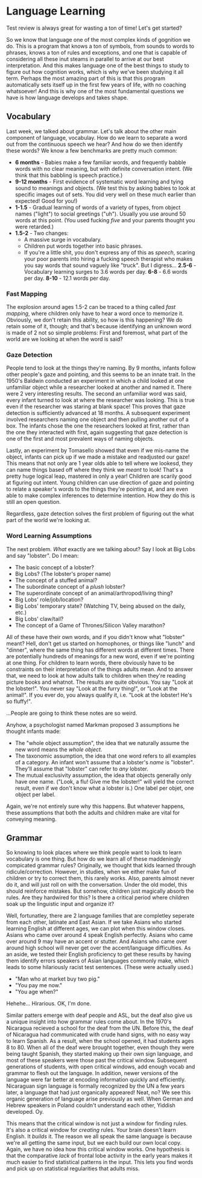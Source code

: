 # Language Learning

Test review is always great for wasting a ton of time! Let's get started?

So we know that language one of the most complex kinds of gognition we do. This is a program that knows a ton of symbols, from sounds to words to phrases, knows a ton of rules and exceptions, and one that is capable of considering all these inut steams in parallel to arrive at our best interpretation. And this makes language one of the best things to study to figure out how cognition works, which is why we've been studying it all term. Perhaps the most amazing part of this is that this program automatically sets itself up in the first few years of life, with no coaching whatsoever! And this is why one of the most fundamental questions we have is how language develops and takes shape.

## Vocabulary

Last week, we talked about grammar. Let's talk about the other main component of language, vocabulay. How do we learn to separate a word out from the continuous speech we hear? And how do we then identify these words? We know a few benchmarks are pretty much common:

* **6 months** - Babies make a few familiar words, and frequently babble words with no clear meaning, but with definite conversation intent. (We think that this babbling is speech practice.)
* **9-12 months** - First evidence of systematic word learning and tying sound to meanings and objects. (We test this by asking babies to look at specific images out of sets. You did very well on these much earlier than expected! Good for you!)
* **1-1.5** - Gradual learning of words of a variety of types, from object names ("light") to social greetings ("uh"). Usually you use around 50 words at this point. (You used fucking *five* and your parents thought you were retarded.)
* **1.5-2** - Two changes:
  * A massive surge in vocabulary. 
  * Children put words together into basic phrases.
  * If you're a little shit, you don't express any of this as *speech*, scaring your poor parents into hiring a fucking speech therapist who makes you say words that sound vaguely like "truck". But I digress...
**2.5-6** - Vocabulary learning surges to 3.6 words per day.
**6-8** - 6.6 words per day.
**8-10** - 12.1 words per day.

### Fast Mapping

The explosion around ages 1.5-2 can be traced to a thing called *fast mapping*, where children only have to hear a word once to memorize it. Obviously, we don't retain this ability, so how is this happening? We do retain some of it, though; and that's because identifying an unknown word is made of 2 not so simple problems: First and foremost, what part of the world are we looking at when the word is said?

### Gaze Detection

People tend to look at the things they're naming. By 9 months, infants follow other people's gaze and pointing, and this seems to be an innate trait. In the 1950's Baldwin conducted an experiment in which a child looked at one unfamiliar object while a researcher looked at another and named it. There were 2 very interesting results. The second an unfamiliar word was said, every infant turned to look at where the researcher was looking. This is true even if the researcher was staring at blank space! This proves that gaze detection is sufficiently advanced at 18 months. A subsequent experiment involved researchers naming one object and then pulling another out of a box. The infants chose the one the researchers looked at first, rather than the one they interacted with first, again suggesting that gaze detection is one of the first and most prevalent ways of naming objects.

Lastly, an experiment by Tomasello showed that even if we mis-name the object, infants can pick up if we made a mistake and readjusted our gaze! This means that not only are 1 year olds able to tell where we lookesd, they can name things based off where they think we *meant* to look! That's a pretty huge logical leap, mastered in only a year! Children are scarily good at figuring out intent. Young children can use direction of gaze and pointing to relate a speaker's words to the things they're pointing at, and are even able to make complex inferences to determine intention. How they do this is still an open question.

Regardless, gaze detection solves the first problem of figuring out the what part of the world we're looking at.

### Word Learning Assumptions

The next problem. *What* exactly are we talking about? Say I look at Big Lobs and say "lobster". Do I mean:

* The basic concept of a lobster?
* Big Lobs? (The lobster's proper name)
* The concept of a stuffed animal?
* The subordinate concept of a *plush* lobster?
* The superordinate concept of an animal/arthropod/living thing?
* Big Lobs' role/job/location?
* Big Lobs' temporary state? (Watching TV, being abused on the daily, etc.)
* Big Lobs' claw/tail?
* The concept of a Game of Thrones/Silicon Valley marathon?

All of these have their own words, and if you didn't know what "lobster" meant? Hell, don't get us started on homophones, or things like "lunch" and "dinner", where the same thing has different words at different times. There are potentially hundreds of meanings for a new word, even if we're pointing at one thing. For children to learn words, there obviously have to be constraints on their interpretation of the things adults mean. And to answer that, we need to look at how adults talk to children when they're reading picture books and whatnot. The results are quite obvious. You say "Look at the lobster!". You never say "Look at the furry thing!", or "Look at the animal!". If you ever do, you always qualify it, i.e. "Look at the lobster! He's so fluffy!".

...People are going to think these notes are so weird.

Anyhow, a psychologist named Markman proposed 3 assumptions he thought infants made:

* The "whole object assumption", the idea that we naturally assume the new word means the *whole object*.
* The taxonomic assumption, the idea that one word refers to all examples of a category. An infant won't assume that a lobster's *name* is "lobster". They'll assume that "lobster" can refer to *any* lobster.
* The mutual exclusivity assumption, the idea that objects generally only have one name. ("Look, a flu! Give me the lobster!" will yield the correct result, even if we don't know what a lobster is.) One label per objet, one object per label.

Again, we're not entirely sure why this happens. But whatever happens, these assumptions that both the adults and children make are vital for conveying meaning.

## Grammar

So knowing to look places where we think people want to look to learn vocabulary is one thing. But how do we learn all of these maddeningly compicated grammar rules? Originally, we thought that kids learned through ridicule/correction. However, in studies, when we either make fun of children or try to correct them, this rarely works. Also, parents almost never do it, and will just roll on with the conversation. Under the old model, this should reinforce mistakes. But somehow, children just magically absorb the rules. Are they hardwired for this? Is there a critical period where children soak up the linguistic input and organize it?

Well, fortunatley, there are 2 language families that are completley seperate from each other, latinate and East Asian. If we take Asians who started learning English at different ages, we can plot when this window closes. Asians who came over around 4 speak English perfectly. Asians who came over around 9 may have an accent or stutter. And Asians who came over around high school will never get over the accent/language difficulties. As an aside, we tested their English proficiency to get these results by having them identify errors speakers of Asian languages commonly make, which leads to some hilariously racist test sentences. (These were actually used.)

* "Man who at market buy two pig."
* "You pay me now."
* "You age when?"

Hehehe... Hirarious. OK, I'm done.

Similar patters emerge with deaf people and ASL, but the deaf also give us a unique insight into how grammar rules come about. In the 1970's Nicaragua recieved a school for the deaf from the UN. Before this, the deaf of Nicaragua had communicated with crude hand signs, with no easy way to learn Spanish. As a result, when the school opened, it had students ages 8 to 80. When all of the deaf were brought together, even though they were being taught Spanish, they started making up their own sign language, and most of these speakers were those past the critical window. Subsequent generations of students, with open critical windows, add enough vocab and grammar to flesh out the language. In addition, newer versions of the language were far better at encoding information quickly and efficiently. Nicaraguan sign language is formally recognized by the UN a few years later, a language that had just organically appeared! Neat, no? We see this organic generation of language arise previously as well. When German and Hebrew speakers in Poland couldn't understand each other, Yiddish developed. Oy.

This means that the critical window is not just a window for finding rules. It's also a critical window for *creating* rules. Your brain doesn't learn English. It *builds* it. The reason we all speak the same language is because we're all getting the same input, but we each build our own local copy. Again, we have no idea how this critical window works. One hypothesis is that the comparative *lack* of frontal lobe activity in the early years makes it much easier to find statistical patterns in the input. This lets you find words and pick up on statistical regularities that adults miss.
